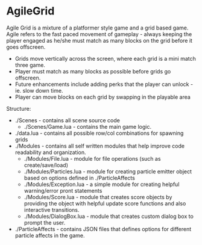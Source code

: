 # AgileGrid

Agile Grid is a mixture of a platformer style game and a grid based game. Agile refers to the fast paced
movement of gameplay - always keeping the player engaged as he/she must match as many blocks on the grid
before it goes offscreen.

- Grids move vertically across the screen, where each grid is a mini match three game.
- Player must match as many blocks as possible before grids go offscreen.
- Future enhancements include adding perks that the player can unlock - ie. slow down time.
- Player can move blocks on each grid by swapping in the playable area

Structure:

- ./Scenes - contains all scene source code
   - ./Scenes/Game.lua - contains the main game logic.
- ./data.lua - contains all possible row/col combinations for spawning grids
- ./Modules - contains all self written modules that help improve code readability and organization.
   - ./Modules/File.lua - module for file operations (such as create/save/load)
   - ./Modules/Particles.lua - module for creating particle emitter object based on options defined in ./ParticleAffects
   - ./Modules/Exception.lua - a simple module for creating helpful warning/error pront statements
   - ./Modules/Score.lua - module that creates score objects by providing the object with helpful update score functions 
     and also interactive transitions.
   - ./Modules/DialogBox.lua - module that creates custom dialog box to prompt the user.
- ./ParticleAffects - contains JSON files that defines options for different particle affects in the game.